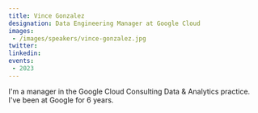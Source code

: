 ```yaml
---
title: Vince Gonzalez
designation: Data Engineering Manager at Google Cloud
images:
 - /images/speakers/vince-gonzalez.jpg
twitter: 
linkedin: 
events:
 - 2023
---
```


I'm a manager in the Google Cloud Consulting Data & Analytics practice. I've been at Google for 6 years.

